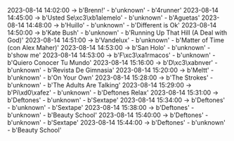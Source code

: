 2023-08-14 14:02:00 -> b'Brenn!' - b'unknown' - b'4runner'
2023-08-14 14:45:00 -> b'Usted Se\xc3\xb1alemelo' - b'unknown' - b'Aguetas'
2023-08-14 14:48:00 -> b'Huillo' - b'unknown' - b'Different is Ok'
2023-08-14 14:50:00 -> b'Kate Bush' - b'unknown' - b'Running Up That Hill (A Deal with God)'
2023-08-14 14:51:00 -> b'Vandelux' - b'unknown' - b'Matter of Time (con Alex Maher)'
2023-08-14 14:53:00 -> b'San Holo' - b'unknown' - b'show me'
2023-08-14 14:53:00 -> b'F\xc3\xa1rmacos' - b'unknown' - b'Quiero Conocer Tu Mundo'
2023-08-14 15:16:00 -> b'D\xc3\xabnver' - b'unknown' - b'Revista De Gimnasia'
2023-08-14 15:20:00 -> b'Meltt' - b'unknown' - b'On Your Own'
2023-08-14 15:28:00 -> b'The Strokes' - b'unknown' - b'The Adults Are Talking'
2023-08-14 15:29:00 -> b'Pi\xd0\xafez' - b'unknown' - b'Deftones Relax'
2023-08-14 15:31:00 -> b'Deftones' - b'unknown' - b'Sextape'
2023-08-14 15:34:00 -> b'Deftones' - b'unknown' - b'Sextape'
2023-08-14 15:38:00 -> b'Deftones' - b'unknown' - b'Beauty School'
2023-08-14 15:40:00 -> b'Deftones' - b'unknown' - b'Sextape'
2023-08-14 15:44:00 -> b'Deftones' - b'unknown' - b'Beauty School'
